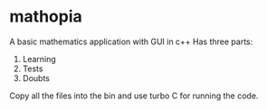 # mathopia
A basic mathematics application with GUI in c++
Has three parts:
1. Learning
2. Tests
3. Doubts



Copy all the files into the bin and use turbo C for running the code.
